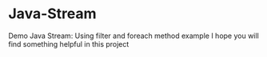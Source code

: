 # Java-Stream
Demo Java Stream: Using filter and foreach method example
I hope you will find something helpful in this project
